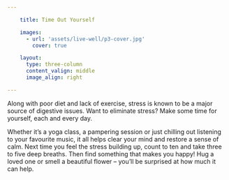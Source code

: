 ```yaml
---

    title: Time Out Yourself

    images:
      - url: 'assets/live-well/p3-cover.jpg'
        cover: true

    layout:
      type: three-column
      content_valign: middle
      image_align: right

---
```


<p>Along with poor diet and lack of exercise, stress is known to be a major source of digestive issues. Want to eliminate stress? Make some time for yourself, each and every day.</p>

<p>Whether it’s a yoga class, a pampering session or just chilling out listening to your favourite music, it all helps clear your mind and restore a sense of calm. Next time you feel the stress building up, count to ten and take three to five deep breaths. Then find something that makes you happy! Hug a loved one or smell a beautiful flower – you’ll be surprised at how much it can help.</p>
